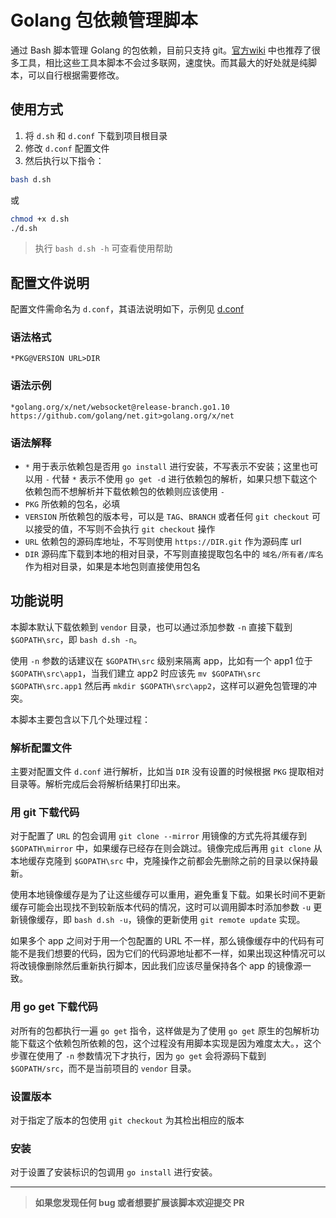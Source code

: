 # Golang 包依赖管理脚本

通过 Bash 脚本管理 Golang 的包依赖，目前只支持 git。[官方wiki](https://github.com/golang/go/wiki/PackageManagementTools) 中也推荐了很多工具，相比这些工具本脚本不会过多联网，速度快。而其最大的好处就是纯脚本，可以自行根据需要修改。

## 使用方式

1. 将 `d.sh` 和 `d.conf` 下载到项目根目录
1. 修改 `d.conf` 配置文件
1. 然后执行以下指令：

```sh
bash d.sh
```

或

```sh
chmod +x d.sh
./d.sh
```

> 执行 `bash d.sh -h` 可查看使用帮助

## 配置文件说明

配置文件需命名为 `d.conf`，其语法说明如下，示例见 [d.conf](d.conf)

### 语法格式
```
*PKG@VERSION URL>DIR
```

### 语法示例
```
*golang.org/x/net/websocket@release-branch.go1.10 https://github.com/golang/net.git>golang.org/x/net
```

### 语法解释
- `*` 用于表示依赖包是否用 `go install` 进行安装，不写表示不安装；这里也可以用 `-` 代替 `*` 表示不使用 `go get -d` 进行依赖包的解析，如果只想下载这个依赖包而不想解析并下载依赖包的依赖则应该使用 `-`
- `PKG` 所依赖的包名，必填
- `VERSION` 所依赖包的版本号，可以是 `TAG`、`BRANCH` 或者任何 `git checkout` 可以接受的值，不写则不会执行 `git checkout` 操作
- `URL` 依赖包的源码库地址，不写则使用 `https://DIR.git` 作为源码库 url
- `DIR` 源码库下载到本地的相对目录，不写则直接提取包名中的 `域名/所有者/库名` 作为相对目录，如果是本地包则直接使用包名

## 功能说明

本脚本默认下载依赖到 `vendor` 目录，也可以通过添加参数 `-n` 直接下载到 `$GOPATH\src`，即 `bash d.sh -n`。

使用 `-n` 参数的话建议在 `$GOPATH\src` 级别来隔离 app，比如有一个 app1 位于 `$GOPATH\src\app1`，当我们建立 app2 时应该先 `mv $GOPATH\src $GOPATH\src.app1` 然后再 `mkdir $GOPATH\src\app2`，这样可以避免包管理的冲突。

本脚本主要包含以下几个处理过程：

### 解析配置文件

主要对配置文件 `d.conf` 进行解析，比如当 `DIR` 没有设置的时候根据 `PKG` 提取相对目录等。解析完成后会将解析结果打印出来。

### 用 git 下载代码

对于配置了 `URL` 的包会调用 `git clone --mirror` 用镜像的方式先将其缓存到 `$GOPATH\mirror` 中，如果缓存已经存在则会跳过。镜像完成后再用 `git clone` 从本地缓存克隆到 `$GOPATH\src` 中，克隆操作之前都会先删除之前的目录以保持最新。

使用本地镜像缓存是为了让这些缓存可以重用，避免重复下载。如果长时间不更新缓存可能会出现找不到较新版本代码的情况，这时可以调用脚本时添加参数 `-u` 更新镜像缓存，即 `bash d.sh -u`，镜像的更新使用 `git remote update` 实现。

如果多个 app 之间对于用一个包配置的 URL 不一样，那么镜像缓存中的代码有可能不是我们想要的代码，因为它们的代码源地址都不一样，如果出现这种情况可以将改镜像删除然后重新执行脚本，因此我们应该尽量保持各个 app 的镜像源一致。

### 用 go get 下载代码

对所有的包都执行一遍 `go get` 指令，这样做是为了使用 `go get` 原生的包解析功能下载这个依赖包所依赖的包，这个过程没有用脚本实现是因为难度太大。，这个步骤在使用了 `-n` 参数情况下才执行，因为 `go get` 会将源码下载到 `$GOPATH/src`，而不是当前项目的 `vendor` 目录。

### 设置版本

对于指定了版本的包使用 `git checkout` 为其检出相应的版本

### 安装

对于设置了安装标识的包调用 `go install` 进行安装。

-------------

> **如果您发现任何 bug 或者想要扩展该脚本欢迎提交 PR**